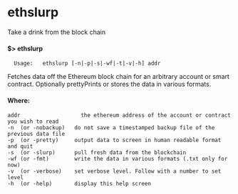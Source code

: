 # ethslurp
Take a drink from the block chain

#### $> ethslurp

      Usage:   ethslurp [-n|-p|-s|-wf|-t|-v|-h] addr

Fetches data off the Ethereum block chain for an arbitrary account or smart contract. Optionally prettyPrints or stores the data in various formats.

  #### Where:

  	addr                   the ethereum address of the account or contract you wish to read
  	-n  (or -nobackup)   do not save a timestamped backup file of the previous data file
  	-p  (or -pretty)     output data to screen in human readable format and quit
  	-s  (or -slurp)      pull fresh data from the blockchain
  	-wf (or -fmt)        write the data in various formats (.txt only for now)
  	-v  (or -verbose)    set verbose level. Follow with a number to set level
  	-h  (or -help)       display this help screen
